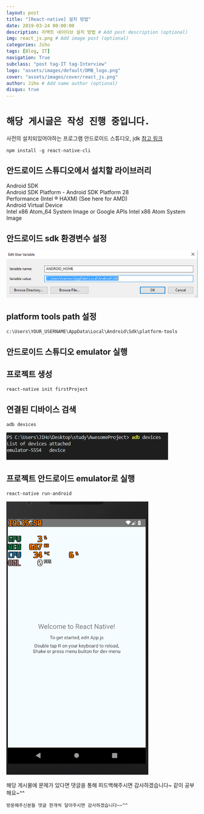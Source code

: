 ```yaml
---
layout: post
title: "[React-native] 설치 방법"
date: 2019-03-24 00:00:00
description: 리액트 네이티브 설치 방법 # Add post description (optional)
img: react_js.png # Add image post (optional)
categories: Jiho
tags: [Blog, IT]
navigation: True
subclass: "post tag-IT tag-Interview"
logo: "assets/images/default/DMB_logo.png"
cover: "assets/images/cover/react_js.png"
author: Jiho # Add name author (optional)
disqus: true
---
```


# `해당 게시글은 작성 진행 중입니다.`

사전의 설치되있어야하는 프로그램
안드로이드 스튜디오, jdk
[참고 링크][참고-링크]

```
npm install -g react-native-cli
```

## 안드로이드 스튜디오에서 설치할 라이브러리
Android SDK   
Android SDK Platform - Android SDK Platform 28    
Performance (Intel ® HAXM) (See here for AMD)  
Android Virtual Device  
Intel x86 Atom_64 System Image or Google APIs Intel x86 Atom System Image  

## 안드로이드 sdk 환경변수 설정
<img src="/assets/images/2019-03-23-react-native-installation/sdk_path.png">  

## platform tools path 설정
```
c:\Users\YOUR_USERNAME\AppData\Local\Android\Sdk\platform-tools
```

## 안드로이드 스튜디오 emulator 실행

## 프로젝트 생성
```
react-native init firstProject
```

## 연결된 디바이스 검색
```
adb devices
```
<img src="/assets/images/2019-03-23-react-native-installation/adb_list.png">  

## 프로젝트 안드로이드 emulator로 실행
```
react-native run-android
```
<img src="/assets/images/2019-03-23-react-native-installation/result_android.png">  


해당 게시물에 문제가 있다면 댓글을 통해 피드백해주시면 감사하겠습니다~ 같이 공부해요~^^

`방문해주신분들 댓글 한개씩 달아주시면 감사하겠습니다~~^^`

[참고-링크]:[https://facebook.github.io/react-native/docs/getting-started.html]